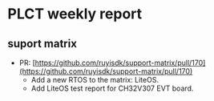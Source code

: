 # PLCT weekly report
## suport matrix
- PR: [https://github.com/ruyisdk/support-matrix/pull/170](https://github.com/ruyisdk/support-matrix/pull/170)
  - Add a new RTOS to the matrix: LiteOS.
  - Add LiteOS test report for CH32V307 EVT board.